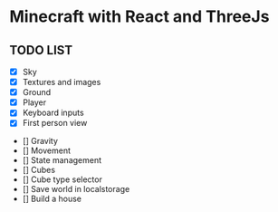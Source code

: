 # Minecraft with React and ThreeJs

## TODO LIST

- [x] Sky
- [x] Textures and images
- [x] Ground
- [x] Player
- [x] Keyboard inputs
- [x] First person view
- [] Gravity
- [] Movement
- [] State management
- [] Cubes
- [] Cube type selector
- [] Save world in localstorage
- [] Build a house
